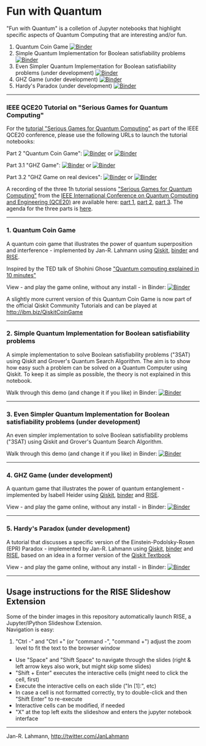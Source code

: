 # Fun with Quantum
"Fun with Quantum" is a colletion of Jupyter notebooks that highlight specific aspects of Quantum Computing that are interesting and/or fun.

1. Quantum Coin Game  [![Binder](https://mybinder.org/badge_logo.svg)](https://mybinder.org/v2/gh/JanLahmann/Fun-with-Quantum/master?filepath=Quantum-Coin-Game.ipynb)
2. Simple Quantum Implementation for Boolean satisfiability problems [![Binder](https://mybinder.org/badge_logo.svg)](https://mybinder.org/v2/gh/JanLahmann/Fun-with-Quantum/master?filepath=3sat.ipynb)
3. Even Simpler Quantum Implementation for Boolean satisfiability problems (under development) [![Binder](https://mybinder.org/badge_logo.svg)](https://mybinder.org/v2/gh/JanLahmann/Fun-with-Quantum/master?filepath=3sat-v2.ipynb)
4. GHZ Game (under development) [![Binder](https://mybinder.org/badge_logo.svg)](https://mybinder.org/v2/gh/JanLahmann/Fun-with-Quantum/master?filepath=GHZ-Game.ipynb)
5. Hardy's Paradox (under development) [![Binder](https://mybinder.org/badge_logo.svg)](https://mybinder.org/v2/gh/JanLahmann/Fun-with-Quantum/master?filepath=Hardys-Paradox.ipynb)

---
### IEEE QCE20 Tutorial on "Serious Games for Quantum Computing"

For the [tutorial "Serious Games for Quantum Computing"](https://qce.quantum.ieee.org/tutorials/#tut-lahmann-heider) as part of the IEEE QCE20 conference, please use the following URLs to launch the tutorial notebooks:

Part 2 "Quantum Coin Game": [![Binder](https://mybinder.org/badge_logo.svg)](https://mybinder.org/v2/gh/JanLahmann/Fun-with-Quantum/master?filepath=Quantum-Coin-Game.ipynb) or [![Binder](https://mybinder.org/badge_logo.svg)](https://mybinder.org/v2/gh/Fun-with-Quantum/Fun-with-Quantum/master?filepath=Quantum-Coin-Game.ipynb)

Part 3.1 "GHZ Game": [![Binder](https://mybinder.org/badge_logo.svg)](https://mybinder.org/v2/gh/JanLahmann/Fun-with-Quantum/Q019?filepath=GHZ-Game.ipynb) or [![Binder](https://mybinder.org/badge_logo.svg)](https://mybinder.org/v2/gh/Fun-with-Quantum/Fun-with-Quantum/Q019?filepath=GHZ-Game.ipynb) 

Part 3.2 "GHZ Game on real devices": [![Binder](https://mybinder.org/badge_logo.svg)](https://mybinder.org/v2/gh/JanLahmann/Fun-with-Quantum/Q019?filepath=GHZ-on-Real-Devices.ipynb) or [![Binder](https://mybinder.org/badge_logo.svg)](https://mybinder.org/v2/gh/Fun-with-Quantum/Fun-with-Quantum/Q019?filepath=GHZ-on-Real-Devices.ipynb)

A recording of the three 1h tutorial sessions ["Serious Games for Quantum Computing"](https://qce.quantum.ieee.org/tutorials/#tut-lahmann-heider) from the [IEEE International Conference on Quantum Computing and Engineering (QCE20)](https://qce.quantum.ieee.org/) are available here: [part 1](https://ibm.box.com/v/IEEE-QCE20-QSeriousGames-1), [part 2](https://ibm.box.com/v/IEEE-QCE20-QSeriousGames-2), [part 3](https://ibm.box.com/v/IEEE-QCE20-QSeriousGames-3). The agenda for the three parts is [here](https://ibm.box.com/v/IEEE-QCE20-QSeriousGames-Agenda).

---
### 1. Quantum Coin Game 
A quantum coin game that illustrates the power of quantum superposition and interference  - implemented by Jan-R. Lahmann using [Qiskit](https://qiskit.org), [binder](https://mybinder.org) and [RISE](https://rise.readthedocs.io/en/stable/).

Inspired by the TED talk of Shohini Ghose ["Quantum computing explained in 10 minutes"](https://www.ted.com/talks/shohini_ghose_quantum_computing_explained_in_10_minutes) 

View - and play the game online, without any install - in Binder: [![Binder](https://mybinder.org/badge_logo.svg)](https://mybinder.org/v2/gh/JanLahmann/Fun-with-Quantum/master?filepath=Quantum-Coin-Game.ipynb)

A slightly more current version of this Quantum Coin Game is now part of the official Qiskit Community Tutorials and can be played at http://ibm.biz/QiskitCoinGame

----
### 2. Simple Quantum Implementation for Boolean satisfiability problems

A simple implementation to solve Boolean satisfiability problems ("3SAT) using Qiskit and Grover's Quantum Search Algorithm. The aim is to show how easy such a problem can be solved on a Quantum Computer using Qiskit. To keep it as simple as possible, the theory is not explained in this notebook.

Walk through this demo (and change it if you like) in Binder: [![Binder](https://mybinder.org/badge_logo.svg)](https://mybinder.org/v2/gh/JanLahmann/Fun-with-Quantum/master?filepath=3sat.ipynb)

---
### 3. Even Simpler Quantum Implementation for Boolean satisfiability problems (under development)

An even simpler implementation to solve Boolean satisfiability problems ("3SAT) using Qiskit and Grover's Quantum Search Algorithm.

Walk through this demo (and change it if you like) in Binder: [![Binder](https://mybinder.org/badge_logo.svg)](https://mybinder.org/v2/gh/JanLahmann/Fun-with-Quantum/master?filepath=3sat-v2.ipynb)

---
### 4. GHZ Game (under development)

A quantum game that illustrates the power of quantum entanglement  - implemented by Isabell Heider using [Qiskit](https://qiskit.org), [binder](https://mybinder.org) and [RISE](https://rise.readthedocs.io/en/stable/).

View - and play the game online, without any install - in Binder: [![Binder](https://mybinder.org/badge_logo.svg)](https://mybinder.org/v2/gh/JanLahmann/Fun-with-Quantum/master?filepath=GHZ-Game.ipynb)

---
### 5. Hardy's Paradox (under development)
A tutorial that discusses a specific version of the Einstein-Podolsky-Rosen (EPR) Paradox  - implemented by Jan-R. Lahmann using [Qiskit](https://qiskit.org), [binder](https://mybinder.org) and [RISE](https://rise.readthedocs.io/en/stable/), based on an idea in a former version of the [Qiskit Textbook](https://qiskit.org/textbook)

View - and play the game online, without any install - in Binder: [![Binder](https://mybinder.org/badge_logo.svg)](https://mybinder.org/v2/gh/JanLahmann/Fun-with-Quantum/master?filepath=Hardys-Paradox.ipynb)

---
## Usage instructions for the RISE Slideshow Extension
Some of the binder images in this repository automatically launch RISE, a Jupyter/IPython Slideshow Extension.  
Navigation is easy:

1. "Ctrl -" and "Ctrl +" (or "command -", "command +") adjust the zoom level to fit the text to the browser window
* Use "Space" and "Shift Space" to navigate through the slides (right & left arrow keys also work, but might skip some slides)
* "Shift + Enter" executes the interactive cells (might need to click the cell, first)
* Execute the interactive cells on each slide ("In [1]:", etc)
* In case a cell is not formatted correctly, try to double-click and then "Shift Enter" to re-execute
* Interactive cells can be modified, if needed
* "X" at the top left exits the slideshow and enters the jupyter notebook interface

---
Jan-R. Lahmann, http://twitter.com/JanLahmann
